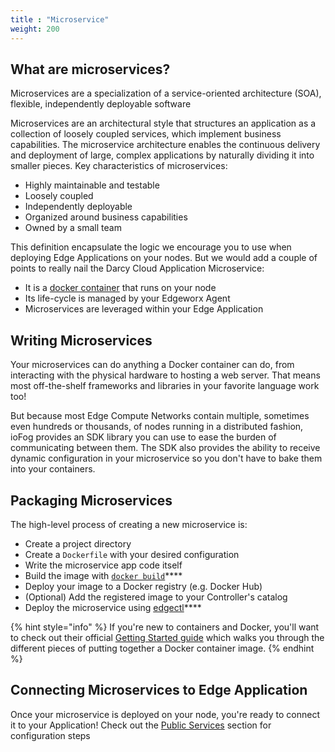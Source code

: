 ```yaml
---
title : "Microservice"
weight: 200
---
```


## What are microservices?

Microservices are a specialization of a service-oriented architecture (SOA), flexible, independently deployable software

Microservices are an architectural style that structures an application as a collection of loosely coupled services, which implement business capabilities. The microservice architecture enables the continuous delivery and deployment of large, complex applications by naturally dividing it into smaller pieces. Key characteristics of microservices:

* Highly maintainable and testable
* Loosely coupled
* Independently deployable
* Organized around business capabilities
* Owned by a small team

This definition encapsulate the logic we encourage you to use when deploying Edge Applications on your nodes. But we would add a couple of points to really nail the Darcy Cloud Application Microservice:

* It is a [docker container](https://www.docker.com/resources/what-container) that runs on your node
* Its life-cycle is managed by your Edgeworx Agent
* Microservices are leveraged within your Edge Application

## Writing Microservices

Your microservices can do anything a Docker container can do, from interacting with the physical hardware to hosting a web server. That means most off-the-shelf frameworks and libraries in your favorite language work too!

But because most Edge Compute Networks contain multiple, sometimes even hundreds or thousands, of nodes running in a distributed fashion, ioFog provides an SDK library you can use to ease the burden of communicating between them. The SDK also provides the ability to receive dynamic configuration in your microservice so you don't have to bake them into your containers.

## Packaging Microservices

The high-level process of creating a new microservice is:

* Create a project directory
* Create a `Dockerfile` with your desired configuration
* Write the microservice app code itself
* Build the image with [`docker build`](https://docs.docker.com/engine/reference/commandline/build/)****
* Deploy your image to a Docker registry (e.g. Docker Hub)
* (Optional) Add the registered image to your Controller's catalog
* Deploy the microservice using [edgectl](../get-started-edgectl/)****

{% hint style="info" %}
If you're new to containers and Docker, you'll want to check out their official [Getting Started guide](https://docs.docker.com/get-started/) which walks you through the different pieces of putting together a Docker container image.
{% endhint %}

## Connecting Microservices to Edge Application

Once your microservice is deployed on your node, you're ready to connect it to your Application! Check out the [Public Services](public-services.md) section for configuration steps
